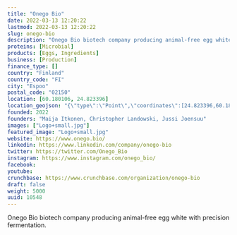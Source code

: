 ```yaml
---
title: "Onego Bio"
date: 2022-03-13 12:20:22
lastmod: 2022-03-13 12:20:22
slug: onego-bio
description: "Onego Bio biotech company producing animal-free egg white with precision fermentation."
proteins: [Microbial]
products: [Eggs, Ingredients]
business: [Production]
finance_type: []
country: "Finland"
country_code: "FI"
city: "Espoo"
postal_code: "02150"
location: [60.180106, 24.823396]
location_geojson: "{\"type\":\"Point\",\"coordinates\":[24.823396,60.180106]}"
founded: 2022
founders: "Maija Itkonen, Christopher Landowski, Jussi Joensuu"
images: ["Logo+small.jpg"]
featured_image: "Logo+small.jpg"
website: https://www.onego.bio/
linkedin: https://www.linkedin.com/company/onego-bio
twitter: https://twitter.com/Onego_Bio
instagram: https://www.instagram.com/onego_bio/
facebook: 
youtube: 
crunchbase: https://www.crunchbase.com/organization/onego-bio
draft: false
weight: 5000
uuid: 10548
---
```

Onego Bio biotech company producing animal-free egg white with precision fermentation.

